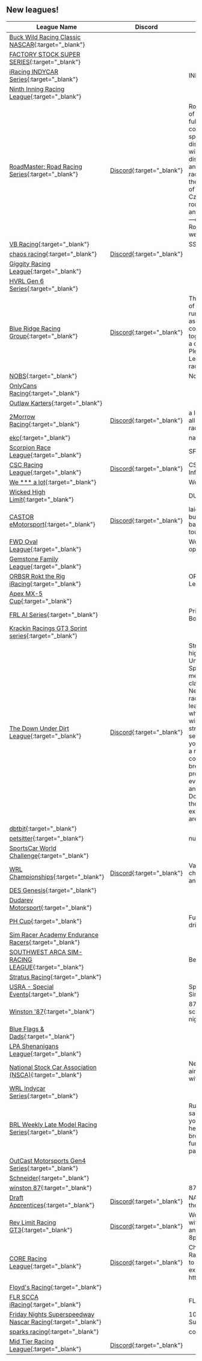 ## New leagues!

| League Name | Discord | About |
|---------------------------------------------------------------------------------------------------------------------------------------|-------------------------------------------------------------------------------------------------|----------------------------------------------------------------------------------------------------------------------------------------------------------------------------------------------------------------------------------------------------------------------------------------------------------------------------------------------------------------------------------------------------------------------------------------------------------------------------------------------------------------------------------------------------------------------------------------------------------------------------------------------------------------------------------------------|
|[Buck Wild Racing Classic NASCAR](https://members.iracing.com/membersite/member/LeagueView.do?league=12673){:target="_blank"} | | |
|[FACTORY STOCK SUPER SERIES](https://members.iracing.com/membersite/member/LeagueView.do?league=12674){:target="_blank"} | | |
|[iRacing INDYCAR Series](https://members.iracing.com/membersite/member/LeagueView.do?league=12675){:target="_blank"} | |INDYCAR racing on iRacing\! |
|[Ninth Inning Racing League](https://members.iracing.com/membersite/member/LeagueView.do?league=12670){:target="_blank"} | | |
|[RoadMaster: Road Racing Series](https://members.iracing.com/membersite/member/LeagueView.do?league=12671){:target="_blank"} |[Discord](https://discord.gg/wJS3fwg2ru){:target="_blank"} |RoadMaster is the ultimate test of versatility in sim\-racing—a full weekend of high\-speed competition across both sportscar and formula disciplines on iRacing\. Drivers will battle for dominance in two distinct arenas: the precision and strategy of open\-wheel racing in Formula Phenom, and the endurance and aggression of GT competition in Sportscar Czar\. Only the most well\-rounded racer—fast in anything, fearless on every lap—can claim the crown of RoadMaster\. Three titles\. One weekend\. Infinite glory\. |
|[VB Racing](https://members.iracing.com/membersite/member/LeagueView.do?league=12672){:target="_blank"} | |SS, ARCA |
|[chaos racing](https://members.iracing.com/membersite/member/LeagueView.do?league=12678){:target="_blank"} |[Discord](https://discord.gg/PpjgPrd77e){:target="_blank"} | |
|[Giggity Racing League](https://members.iracing.com/membersite/member/LeagueView.do?league=12677){:target="_blank"} | | |
|[HVRL Gen 6 Series](https://members.iracing.com/membersite/member/LeagueView.do?league=12676){:target="_blank"} | | |
|[Blue Ridge Racing Group](https://members.iracing.com/membersite/member/LeagueView.do?league=12679){:target="_blank"} |[Discord](https://discord.com/channels/1374213946487345344/1374213946487345347){:target="_blank"} |This will be a group of IRacers of all skill levels, we will be running mainly stock cars on asphalt tracks \(ovals, road courses\)\. The goal is to get together and have some fun in a competitive environment\! Please join the discord via the League URL\! I look forward to racing with you all\! |
|[NOBS](https://members.iracing.com/membersite/member/LeagueView.do?league=12682){:target="_blank"} | |No BS Series |
|[OnlyCans Racing](https://members.iracing.com/membersite/member/LeagueView.do?league=12680){:target="_blank"} | | |
|[Outlaw Karters](https://members.iracing.com/membersite/member/LeagueView.do?league=12681){:target="_blank"} | | |
|[2Morrow Racing](https://members.iracing.com/membersite/member/LeagueView.do?league=12683){:target="_blank"} |[Discord](https://discord.gg/ucJpR3QA){:target="_blank"} |a league for beginners using all free content so anyone can race\. beginner to pro |
|[ekc](https://members.iracing.com/membersite/member/LeagueView.do?league=12684){:target="_blank"} | |nascar |
|[Scorpion Race League](https://members.iracing.com/membersite/member/LeagueView.do?league=12685){:target="_blank"} | |SF |
|[CSC Racing League](https://members.iracing.com/membersite/member/LeagueView.do?league=12686){:target="_blank"} |[Discord](https://discord.gg/FmFkRSvB5A){:target="_blank"} |CSC Racing League \- More Info to come\. |
|[We \*\*\* a lot](https://members.iracing.com/membersite/member/LeagueView.do?league=12687){:target="_blank"} | |Were trash |
|[Wicked High Limit](https://members.iracing.com/membersite/member/LeagueView.do?league=12688){:target="_blank"} | |DUI's allowed |
|[CASTOR eMotorsport](https://members.iracing.com/membersite/member/LeagueView.do?league=12690){:target="_blank"} |[Discord](https://discord.gg/RYbmc6VC){:target="_blank"} |laid\-back iRacing community built for racers who love clean battles, good banter, and a touch of shenanigans\. |
|[FWD Oval League](https://members.iracing.com/membersite/member/LeagueView.do?league=12691){:target="_blank"} | |We run FWD cars on ovals, open setup\. |
|[Gemstone Family League](https://members.iracing.com/membersite/member/LeagueView.do?league=12692){:target="_blank"} | | |
|[ORBSR Rokt the Rig iRacing](https://members.iracing.com/membersite/member/LeagueView.do?league=12689){:target="_blank"} | |ORBSR Rokt the Rig iRacing League |
|[Apex MX\-5 Cup](https://members.iracing.com/membersite/member/LeagueView.do?league=12693){:target="_blank"} | | |
|[FRL AI Series](https://members.iracing.com/membersite/member/LeagueView.do?league=12694){:target="_blank"} | |Private League for Me and the Boys to Race with AI |
|[Krackin Racings GT3 Sprint series](https://members.iracing.com/membersite/member/LeagueView.do?league=12696){:target="_blank"} | | |
|[The Down Under Dirt League](https://members.iracing.com/membersite/member/LeagueView.do?league=12697){:target="_blank"} |[Discord](https://discord.gg/QDf6KEGX){:target="_blank"} |Strap in for the raw power and high\-octane thrill of the Down Under Dirt League 360 Sprintcar Series, where speed meets precision on the virtual clay\. Born from Australia and New Zealand’s fierce dirt racing culture, this iRacing league delivers wheel\-to\-wheel action featuring 360 winged sprintcars—blending strategy, skill, and split\-second decisions\. Whether you're a seasoned sim racer or a rising talent, join a community that lives and breathes dirt racing\. With professionally broadcasted events, tight\-knit competition, and iconic dirt tracks, the Down Under Dirt League offers the ultimate virtual sprintcar experience—where legends are made every lap\. |
|[dbtbjt](https://members.iracing.com/membersite/member/LeagueView.do?league=12695){:target="_blank"} | | |
|[petsitter](https://members.iracing.com/membersite/member/LeagueView.do?league=12698){:target="_blank"} | |nur |
|[SportsCar World Challenge](https://members.iracing.com/membersite/member/LeagueView.do?league=12700){:target="_blank"} | | |
|[WRL Championships](https://members.iracing.com/membersite/member/LeagueView.do?league=12701){:target="_blank"} |[Discord](https://discord.gg/rDZmt52g){:target="_blank"} |Various sports car championships, such as GT3 and GR86 Cup |
|[DES Genesis](https://members.iracing.com/membersite/member/LeagueView.do?league=12704){:target="_blank"} | | |
|[Dudarev Motorsport](https://members.iracing.com/membersite/member/LeagueView.do?league=12702){:target="_blank"} | | |
|[PH Cup](https://members.iracing.com/membersite/member/LeagueView.do?league=12705){:target="_blank"} | |Fun racing for moderate drivers |
|[Sim Racer Academy Endurance Racers](https://members.iracing.com/membersite/member/LeagueView.do?league=12703){:target="_blank"} | | |
|[SOUTHWEST ARCA SIM\-RACING LEAGUE](https://members.iracing.com/membersite/member/LeagueView.do?league=12709){:target="_blank"} | |Beginner to B Class League |
|[Stratus Racing](https://members.iracing.com/membersite/member/LeagueView.do?league=12707){:target="_blank"} | | |
|[USRA \- Special Events](https://members.iracing.com/membersite/member/LeagueView.do?league=12706){:target="_blank"} | |Special Events page for United Sim Racing Association |
|[Winston '87](https://members.iracing.com/membersite/member/LeagueView.do?league=12708){:target="_blank"} | |87 Cup cars, 87 Winston schedule\. Races Tuesday nights 8:00 est starting June 3 |
|[Blue Flags & Dads](https://members.iracing.com/membersite/member/LeagueView.do?league=12713){:target="_blank"} | | |
|[LPA Shenanigans League](https://members.iracing.com/membersite/member/LeagueView.do?league=12710){:target="_blank"} | | |
|[National Stock Car Association \(NSCA\)](https://members.iracing.com/membersite/member/LeagueView.do?league=12711){:target="_blank"} | |Next Gen NASCAR League aimed at running unique tracks with the best drivers around\. |
|[WRL Indycar Series](https://members.iracing.com/membersite/member/LeagueView.do?league=12712){:target="_blank"} | | |
|[BRL Weekly Late Model Racing Series](https://members.iracing.com/membersite/member/LeagueView.do?league=12715){:target="_blank"} | |Running a series using the same tack each week\. Just like you local home track\. We are here to build friendships and brotherhood, and also have fun\. Top three positions will pay out\! |
|[OutCast Motorsports Gen4 Series](https://members.iracing.com/membersite/member/LeagueView.do?league=12714){:target="_blank"} | | |
|[Schneider](https://members.iracing.com/membersite/member/LeagueView.do?league=12717){:target="_blank"} | | |
|[winston 87](https://members.iracing.com/membersite/member/LeagueView.do?league=12716){:target="_blank"} | |87 cars |
|[Draft Apprentices](https://members.iracing.com/membersite/member/LeagueView.do?league=12718){:target="_blank"} |[Discord](https://discord.gg/TyNdthBd){:target="_blank"} |NASCAR based vehicles on all the big drafting tracks\! |
|[Rev Limit Racing GT3](https://members.iracing.com/membersite/member/LeagueView.do?league=12719){:target="_blank"} |[Discord](https://discord.gg/GMwjHRqU6V){:target="_blank"} |Wednesday night GT3 league with some of the best drivers and tracks iRacing has to offer\!  8pm EST practice will begin |
|[CORE Racing League](https://members.iracing.com/membersite/member/LeagueView.do?league=12721){:target="_blank"} |[Discord](https://discord.gg/4rFqc49J7Z){:target="_blank"} |Championship of Online Racing Esports\. A league open to anyone of any oval racing experience\. Discord: https://discord\.gg/4rFqc49J7Z |
|[Floyd's Racing](https://members.iracing.com/membersite/member/LeagueView.do?league=12725){:target="_blank"} | | |
|[FLR SCCA iRacing](https://members.iracing.com/membersite/member/LeagueView.do?league=12723){:target="_blank"} | |FLR SCCA and Friends |
|[Friday Nights Superspeedway Nascar Racing](https://members.iracing.com/membersite/member/LeagueView.do?league=12720){:target="_blank"} | |10 race seasons Superspeedway racing |
|[sparks racing](https://members.iracing.com/membersite/member/LeagueView.do?league=12724){:target="_blank"} | |come out and race |
|[Mid Tier Racing League](https://members.iracing.com/membersite/member/LeagueView.do?league=12722){:target="_blank"} |[Discord](https://discord.gg/t4k3YY2z){:target="_blank"} | |

